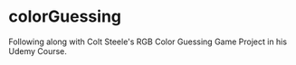 # colorGuessing
Following along with Colt Steele's RGB Color Guessing Game Project in his Udemy Course.

